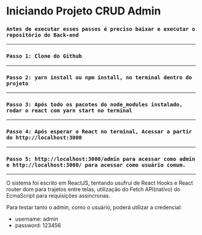 # Iniciando Projeto CRUD Admin

### `Antes de executar esses passos é preciso baixar e executar o repositório do Back-end`

---

### `Passo 1: Clone do Github`

---

### `Passo 2: yarn install ou npm install, no terminal dentro do projeto`

---

### `Passo 3: Após todo os pacotes do node_modules instalado, rodar o react com yarn start no terminal`

---

### `Passo 4: Após esperar o React no terminal, Acessar a partir do http://localhost:3000`

---

### `Passo 5: http://localhost:3000/admin para acessar como admin e http://localhost:3000/ para acessar como usuário comum.`

---

O sistema foi escrito em ReactJS, tentando usufrui de React Hooks e React router dom para trajetos entre telas, utilização do Fetch API(nativo) do EcmaScript para requisições assincronas.

Para testar tanto o admin, como o usuário, poderá utilizar a credencial:

- username: admin
- password: 123456
